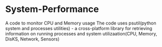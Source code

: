 # System-Performance
A code to monitor CPU and Memory usage
The code uses psutil(python system and processes utilities) - a cross-platform library for retrieving information on running processes and system utilizaation(CPU, Memory, DisKS, Network, Sensors)
